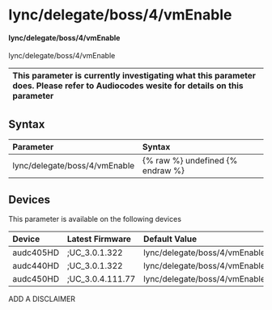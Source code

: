 ﻿---
description: lync/delegate/boss/4/vmEnable
search: false
---

# lync/delegate/boss/4/vmEnable

#### lync/delegate/boss/4/vmEnable

lync/delegate/boss/4/vmEnable


| This parameter is currently investigating what this parameter does. Please refer to Audiocodes wesite for details on this parameter | 
| :--- |

## Syntax
| Parameter | Syntax |
| :--- | :--- |
|lync/delegate/boss/4/vmEnable | {% raw %} undefined {% endraw %}|

## Devices
This parameter is available on the following devices

| Device | Latest Firmware | Default Value |
|:---|:---|:---|
| audc405HD | ;UC_3.0.1.322 | lync/delegate/boss/4/vmEnable=0 
| audc440HD | ;UC_3.0.1.322 | lync/delegate/boss/4/vmEnable=0 
| audc450HD | ;UC_3.0.4.111.77 | lync/delegate/boss/4/vmEnable=0 

ADD A DISCLAIMER
